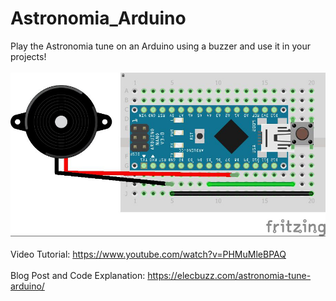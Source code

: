 # Astronomia_Arduino
Play the Astronomia tune on an Arduino using a buzzer and use it in your projects! <br><br>
<img src="https://raw.githubusercontent.com/pranavmittal611/AstronomiaArduino/master/Diagram.jpg"></img><br><br>
Video Tutorial: https://www.youtube.com/watch?v=PHMuMleBPAQ <br><br>
Blog Post and Code Explanation: https://elecbuzz.com/astronomia-tune-arduino/ <br>
